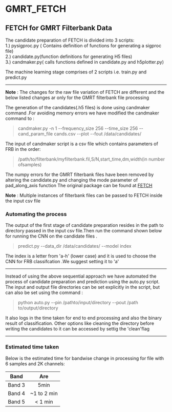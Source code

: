 # GMRT_FETCH

## FETCH for GMRT Filterbank Data

The candidate preparation of FETCH is divided into 3 scripts:</br>
1.) pysigproc.py ( Contains definition of functions for generating a sigproc file)</br>
2.) candidate.py(function definitions for generating H5 files)</br>
3.) candmaker.py( calls functions defined  in candidate.py and h5plotter.py)</br>

The machine learning stage comprises of 2 scripts i.e. train.py and predict.py
___

**Note** : The changes for the raw file variation of FETCH are different and the below listed changes ar only for the GMRT filterbank file processing 

The generation of the candidates(.h5 files) is done using candmaker command .For avoiding memory errors we have modified the candmaker command to :</br>
>candmaker.py -n 1 --frequency_size 256 --time_size 256 --cand_param_file cands.csv --plot --fout /data/candidates/</br>

The input of candmaker script is a csv file which contains parameters of FRB in the order: 

>/path/to/filterbank/myfilterbank.fil,S/N,start_time,dm,width(in number ofsamples)

The numpy errors for the GMRT filterbank files have been removed by altering the candidate.py and changing the mode parameter of pad_along_axis function
The original package can be found at [FETCH](https://github.com/devanshkv/fetch)

**Note** : Multiple instances of filterbank files can be passed to FETCH inside the input csv file </br>

### Automating the process

The output of the first stage of candidate preparation resides in the path to directory passed in the input csv file.Then run the command shown below for running the CNN on the candidate files .</br>
>predict.py --data_dir /data/candidates/ --model index

The index is a letter from 'a-h' (lower case) and it is used to choose the CNN for FRB classifcation .We suggest setting it to 'a'</br>

---
Instead of using the above sequential approach we have automated the process of candidate preparation and prediction using the auto.py script.</br>
The input and output file directories can be set explicitly in the script, but can also be set using the command :

>python auto.py --pin /pathto/input/directory --pout /path to/output/directory

It also logs in the time taken for end to end processing and also the binary result of classification. Other options like cleaning the directory before writing the candidates to it can be accessed by settig the 'clean'flag

---
### Estimated time taken
Below is the estimated time for bandwise change in processing for file with 6 samples and 2K channels:</br>

| Band          | Are           |
| ------------- |:-------------:|
| Band 3        |  5min         |
| Band 4        |  ~1 to 2 min  |
| Band 5        |  < 1 min      | 







